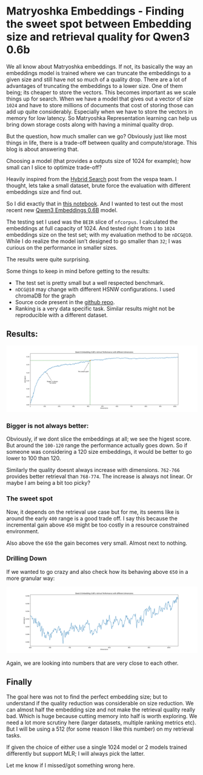 # Matryoshka Embeddings - Finding the sweet spot between Embedding size and retrieval quality for Qwen3 0.6b

We all know about Matryoshka embeddings. If not, its basically the way an embeddings model is trained where we can truncate the embeddings to a given size and still have not so much of a quality drop. There are a lot of advantages of truncating the embeddings to a lower size. One of them being; its cheaper to store the vectors. This becomes important as we scale things up for search. When we have a model that gives out a vector of size `1024` and have to store millions of documents that cost of storing those can add up quite considerably. Especially when we have to store the vectors in memory for low latency. So Matryoshka Representation learning can help us bring down storage costs along with having a minimal quality drop. 

But the question, how much smaller can we go? Obviously just like most things in life, there is a trade-off between quality and compute/storage. This blog is about answering that. 

Choosing a model (that provides a outputs size of 1024 for example); how small can I slice to optimize trade-off? 

Heavily inspired from the [Hybrid Search](https://docs.vespa.ai/en/tutorials/hybrid-search.html) post from the vespa team. I thought, lets take a small dataset, brute force the evaluation with different embeddings size and find out.

So I did exactly that in [this notebook](https://github.com/YashasviMantha/matryoshka-analysis/blob/main/analysis.ipynb). And I wanted to test out the most recent new [Qwen3 Embeddings 0.6B](https://huggingface.co/Qwen/Qwen3-Embedding-0.6B) model.

The testing set I used was the `BEIR` slice of `nfcorpus`. I calculated the embeddings at full capacity of 1024. And tested right from `1` to `1024` embeddings size on the test set; with my evaluation method to be `nDCG@10`. While I do realize the model isn’t designed to go smaller than `32`; I was curious on the performance in smaller sizes.

The results were quite surprising.

Some things to keep in mind before getting to the results:
- The test set is pretty small but a well respected benchmark.
- `nDCG@10` may change with different HSNW configurations. I used chromaDB for the graph
- Source code present in the [github repo](https://github.com/YashasviMantha/matryoshka-analysis).
- Ranking is a very data specific task. Similar results might not be reproducible with a different dataset. 

## Results:

![Graph of performance and embeddings size](/public/images/Matryoshka%20Embeddings%20Graph%20of%20performance%20and%20embeddings%20size.png)

### Bigger is not always better:
Obviously, if we dont slice the embeddings at all; we see the higest score. But around the `100-120` range the performance actually goes down. So if someone was considering a 120 size embeddings, it would be better to go lower to 100 than 120.


Similarly the quality doesnt always increase with dimensions. `762-766` provides better retrieval than `768-774`. The increase is always not linear. Or maybe I am being a bit too picky?

### The sweet spot
Now, it depends on the retrieval use case but for me, its seems like is around the early `400` range is a good trade off. I say this because the incremental gain above `450` might be too costly in a resource constrained environment.

Also above the `650` the gain becomes very small. Almost next to nothing.


### Drilling Down
If we wanted to go crazy and also check how its behaving above `650` in a more granular way:


![Graph of performance and embeddings size](/public/images/Matryoshka%20Embeddings%20Graph%20of%20performance%20and%20embeddings%20size%20650%20slice.png)

Again, we are looking into numbers that are very close to each other. 


## Finally
The goal here was not to find the perfect embedding size; but to understand if the quality reduction was considerable on size reduction. We can almost half the embedding size and not make the retrieval quality really bad. Which is huge because cutting memory into half is worth exploring. We need a lot more scrutiny here (larger datasets, multiple ranking metrics etc). But I will be using a 512 (for some reason I like this number) on my retrieval tasks.

If given the choice of either use a single 1024 model or 2 models trained differently but support MLR; I will always pick the latter. 

Let me know if I missed/got something wrong here.
